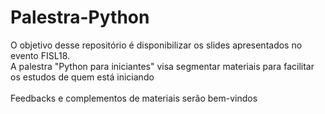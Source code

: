 # Palestra-Python

O objetivo desse repositório é disponibilizar os slides apresentados no evento FISL18. <br>
A palestra "Python para iniciantes" visa segmentar materiais para facilitar os estudos de quem está iniciando
<br> <br>
Feedbacks e complementos de materiais serão bem-vindos
